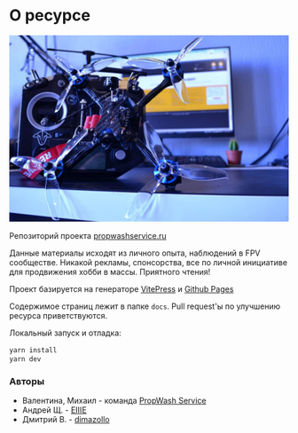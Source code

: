 # О ресурсе

![](docs/assets/hero-bg.jpg)

Репозиторий проекта [propwashservice.ru](http://propwashservice.ru)

Данные материалы исходят из личного опыта, наблюдений в FPV сообществе. Никакой рекламы, спонсорства, все по личной инициативе для продвижения хобби в массы. Приятного чтения!

Проект базируется на генераторе [VitePress](https://vitepress.vuejs.org) и [Github Pages](https://pages.github.com/)

Содержимое страниц лежит в папке `docs`. Pull request'ы по улучшению ресурса приветствуются.

Локальный запуск и отладка:

```shell
yarn install
yarn dev
```

### Авторы

- Валентина, Михаил - команда [PropWash Service](https://github.com/ikherty)
- Андрей Щ. - [EIIIE](https://github.com/EIIIE)
- Дмитрий В. - [dimazollo](https://github.com/dimazollo)
